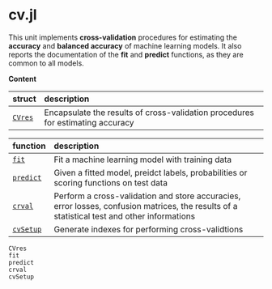 # cv.jl

This unit implements **cross-validation** procedures for estimating
the **accuracy** and **balanced accuracy** of machine learning models.
It also reports the documentation of the **fit** and **predict** functions, as they are common to all models.

**Content**

|     struct       |           description             |
|:-----------------|:----------------------------------|
| [`CVres`](@ref)  | Encapsulate the results of cross-validation procedures for estimating accuracy|

|         function       |           description             |
|:-----------------------|:----------------------------------|
| [`fit`](@ref)     | Fit a machine learning model with training data |
| [`predict`](@ref) | Given a fitted model, preidct labels, probabilities or scoring functions on test data |
| [`crval`](@ref)   | Perform a cross-validation and store accuracies, error losses, confusion matrices, the results of a statistical test and other informations|
| [`cvSetup`](@ref) | Generate indexes for performing cross-validtions |

```@docs
CVres
fit
predict
crval
cvSetup
```
